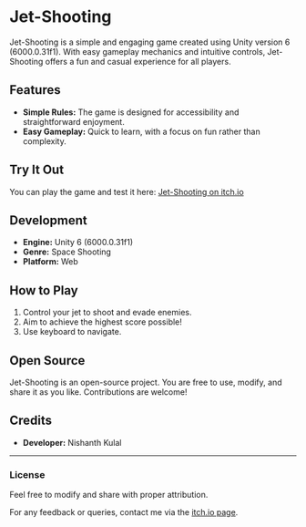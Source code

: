 # Jet-Shooting

Jet-Shooting is a simple and engaging game created using Unity version 6 (6000.0.31f1). With easy gameplay mechanics and intuitive controls, Jet-Shooting offers a fun and casual experience for all players.

## Features
- **Simple Rules:** The game is designed for accessibility and straightforward enjoyment.
- **Easy Gameplay:** Quick to learn, with a focus on fun rather than complexity.

## Try It Out
You can play the game and test it here: [Jet-Shooting on itch.io](https://nishanthkulal.itch.io/space-shooting)

## Development
- **Engine:** Unity 6 (6000.0.31f1)
- **Genre:** Space Shooting
- **Platform:** Web

## How to Play
1. Control your jet to shoot and evade enemies.
2. Aim to achieve the highest score possible!
3. Use keyboard to navigate.

## Open Source
Jet-Shooting is an open-source project. You are free to use, modify, and share it as you like. Contributions are welcome!

## Credits
- **Developer:** Nishanth Kulal

---
### License
Feel free to modify and share with proper attribution.

For any feedback or queries, contact me via the [itch.io page](https://nishanthkulal.itch.io/space-shooting).

